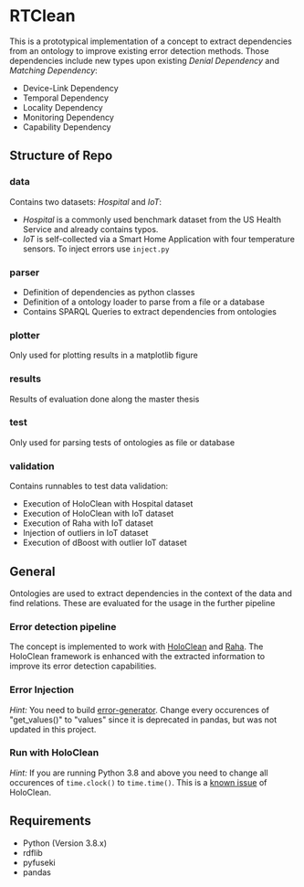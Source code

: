 # RTClean

This is a prototypical implementation of a concept to extract dependencies from an ontology to improve existing error detection methods.
Those dependencies include new types upon existing _Denial Dependency_ and _Matching Dependency_:
* Device-Link Dependency
* Temporal Dependency
* Locality Dependency
* Monitoring Dependency
* Capability Dependency

## Structure of Repo

### data

Contains two datasets: _Hospital_ and _IoT_:
* _Hospital_ is a commonly used benchmark dataset from the US Health Service and already contains typos.
* _IoT_ is self-collected via a Smart Home Application with four temperature sensors. To inject errors use `inject.py`

### parser

* Definition of dependencies as python classes
* Definition of a ontology loader to parse from a file or a database
* Contains SPARQL Queries to extract dependencies from ontologies

### plotter

Only used for plotting results in a matplotlib figure

### results

Results of evaluation done along the master thesis

### test

Only used for parsing tests of ontologies as file or database

### validation

Contains runnables to test data validation:

* Execution of HoloClean with Hospital dataset
* Execution of HoloClean with IoT dataset
* Execution of Raha with IoT dataset
* Injection of outliers in IoT dataset
* Execution of dBoost with outlier IoT dataset

## General

Ontologies are used to extract dependencies in the context of the data and find relations. These are evaluated for the usage in the further pipeline

### Error detection pipeline

The concept is implemented to work with [HoloClean](https://github.com/HoloClean/holoclean) and [Raha](https://github.com/BigDaMa/raha).
The HoloClean framework is enhanced with the extracted information to improve its error detection capabilities.

### Error Injection

*Hint:*
You need to build [error-generator](https://github.com/BigDaMa/error-generator). Change every occurences of "get_values()" to "values" since it is deprecated in pandas, but was not updated in this project.

### Run with HoloClean

*Hint:*
If you are running Python 3.8 and above you need to change all occurences of `time.clock()` to `time.time()`. This is a [known issue](https://github.com/HoloClean/holoclean/pull/110) of HoloClean.

## Requirements

* Python (Version 3.8.x)
* rdflib
* pyfuseki
* pandas
